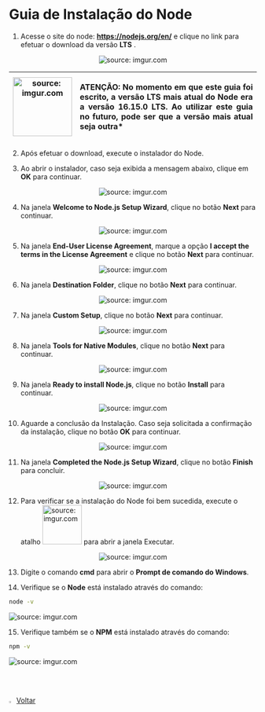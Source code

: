 ﻿<h1>Guia de Instalação do Node</h1>

1.  Acesse o site do node: **https://nodejs.org/en/** e clique no link para efetuar o download da versão **LTS** .

<div align="center"><img src="https://i.imgur.com/AixlDJE.png" title="source: imgur.com" /></div>

| <img src="https://i.imgur.com/hOgWvSc.png" title="source: imgur.com" width="120px"/> | <p align="justify"> **ATENÇÃO:** No momento em que este guia foi escrito, a versão LTS mais atual do Node era a versão 16.15.0 LTS. Ao utilizar este guia no futuro, pode ser que a versão mais atual seja outra* </p> |
| ------------------------------------------------------------ | ------------------------------------------------------------ |

2. Após efetuar o download, execute o instalador do Node.

3. Ao abrir o instalador, caso seja exibida a mensagem abaixo, clique em **OK** para continuar.

<div align="center"><img src="https://i.imgur.com/TdwimxP.png" title="source: imgur.com" /></div>

4. Na janela **Welcome to Node.js Setup Wizard**, clique no botão **Next** para continuar.

<div align="center"><img src=https://i.imgur.com/wgaEajw.png" title="source: imgur.com" /></div>

5. Na janela **End-User License Agreement**, marque a opção **I accept the terms in the License Agreement** e  clique no botão **Next** para continuar.

<div align="center"><img src="https://i.imgur.com/x16Xijj.png" title="source: imgur.com" /></div>

6. Na janela **Destination Folder**, clique no botão **Next** para continuar.

<div align="center"><img src="https://i.imgur.com/bUdrqe2.png" title="source: imgur.com" /></div>

7. Na janela **Custom Setup**, clique no botão **Next** para continuar.

<div align="center"><img src="https://i.imgur.com/IzTjPnw.png" title="source: imgur.com" /></div>

8. Na janela **Tools for Native Modules**, clique no botão **Next** para continuar.

<div align="center"><img src="https://i.imgur.com/ORAmFj7.png" title="source: imgur.com" /></div>

9. Na janela **Ready to install Node.js**, clique no botão **Install** para continuar.

<div align="center"><img src="https://i.imgur.com/kUBz86T.png" title="source: imgur.com" /></div>

10. Aguarde a conclusão da Instalação. Caso seja solicitada a confirmação da instalação, clique no botão **OK**  para continuar.

<div align="center"><img src="https://i.imgur.com/7jWII3W.png" title="source: imgur.com" /></div>

11. Na janela **Completed the Node.js Setup Wizard**, clique no botão **Finish** para concluir.

<div align="center"><img src="https://i.imgur.com/azIxB0s.png" title="source: imgur.com" /></div>

12. Para verificar se a instalação do Node foi bem sucedida, execute o atalho <img width="80" src="https://i.imgur.com/JpqKaVh.png" title="source: imgur.com" /> para abrir a janela Executar.

<div align="center"><img src="https://i.imgur.com/xj8I3W3.png" title="source: imgur.com" /></div>

13. Digite o comando **cmd** para abrir o **Prompt de comando do Windows**.
  
14. Verifique se o **Node** está instalado através do comando:

```bash
node -v
```
<div><img src="https://i.imgur.com/auSYSHI.png" title="source: imgur.com" /></div>

15. Verifique também se o **NPM** está instalado através do comando:

```bash
npm -v
```

<div><img src="https://i.imgur.com/miyTLAW.png" title="source: imgur.com" /></div>

<br /><br />

<div align="left"><a href="README.md"><img src="https://i.imgur.com/XMgF3gl.png" title="source: imgur.com" width="3%"/>Voltar</a></div>
